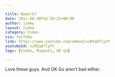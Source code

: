```yaml
---

title: Baaark?
date: 2011-08-30T14:39:23+00:00
author: jimmy
layout: video    
category: Video
via: YouTube
link: https://www.youtube.com/embed/oiMZa8flyYY
youtubeId: oiMZa8flyYY
tags: [Video, Muppets, OK Go]

---
```


Love these guys.  And OK Go aren't bad either.
